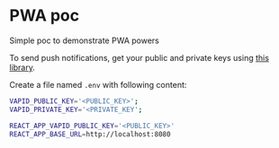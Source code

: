 # PWA poc

Simple poc to demonstrate PWA powers

To send push notifications, get your public and private keys using [this library](https://github.com/web-push-libs/web-push#command-line).

Create a file named `.env` with following content:

```bash
VAPID_PUBLIC_KEY='<PUBLIC_KEY>';
VAPID_PRIVATE_KEY='<PRIVATE_KEY';

REACT_APP_VAPID_PUBLIC_KEY='<PUBLIC_KEY>'
REACT_APP_BASE_URL=http://localhost:8080
```
